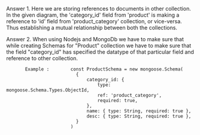 Answer 1.  Here we are storing references to documents in other collection. In the given diagram, the 'category_id' field from 'product' 
           is making a reference to 'id' field from 'product_category' collection, or vice-versa. Thus establishing a mutual relationship 
           between both the collections. 


Answer 2.  When using Nodejs and MongoDb we have to make sure that while creating Schemas for "Product" collection we have to make sure 
           that the field "category_id" has specified the datatype of that particular field and reference to other collection.
           
           Example :        const ProductSchema = new mongoose.Schema(
                              {
                                  category_id: { 
                                      type: mongoose.Schema.Types.ObjectId, 
                                      ref: 'product_category', 
                                      required: true,
                                  },                                 
                                  name: { type: String, required: true },
                                  desc: { type: String, required: true },                              
                              }
                            )
